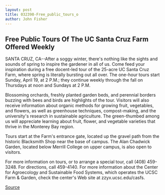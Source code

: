 ```yaml
---
layout: post
title: 032398-Free_public_tours_o
author: John Fisher
---
```


## Free Public Tours Of The UC Santa Cruz Farm Offered Weekly

SANTA CRUZ, CA--After a soggy winter, there's nothing like the sights and  sounds of spring to inspire the gardener in all of us. Come feed your  inspiration during a free docent-led tour of the  25-acre UC Santa Cruz Farm, where spring is literally bursting out all over.  The one-hour tours start Sunday, April 19, at 2 P.M.; they continue weekly  through the fall on Thursdays at noon and Sundays at 2 P.M.

Blossoming orchards, freshly planted garden beds, and perennial borders  buzzing with bees and birds are highlights of the tour. Visitors will also  receive information about organic methods for growing fruit, vegetables,  and flowers, as well as greenhouse techniques, compost-making, and the  university's research in sustainable agriculture. The green-thumbed among  us will appreciate learning about fruit, flower, and vegetable varieties that  thrive in the Monterey Bay region.

Tours start at the Farm's entrance gate, located up the gravel path from  the historic Blacksmith Shop near the base of campus. The Alan Chadwick  Garden, located below Merrill College on upper campus, is also open to  visitors.

For more information on tours, or to arrange a special tour, call (408)  459-3248. For directions, call 459-4140. For more information about the  Center for Agroecology and Sustainable Food Systems, which operates the  UCSC Farm & Garden, check the center's Web site at zzyx.ucsc.edu/casfs.

[Source](http://www1.ucsc.edu/news_events/press_releases/archive/97-98/03-98/032398-Free_public_tours_o.html "Permalink to 032398-Free_public_tours_o")
